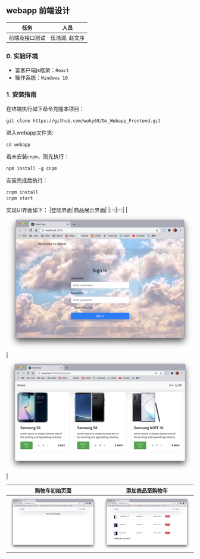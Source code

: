 ## webapp 前端设计 
|任务|人员|
|:-:|:-:|
|前端及接口测试|伍浩源, 赵文序|

### 0. 实验环境
- 富客户端js框架：`React`
- 操作系统：`Windows 10`

### 1. 安装指南
在终端执行如下命令克隆本项目：
```shell
git clone https://github.com/wuhy68/Go_Webapp_Frontend.git
```
进入webapp文件夹:
```shell
cd webapp
```
若未安装`cnpm`，则先执行：
```shell
npm install -g cnpm
```
安装完成后执行：
```shell
cnpm install
cnpm start
```

实现UI界面如下：
|登陆界面|商品展示界面|
|:-:|:-:|
|![login](./pic/login.png)|![shop](./pic/shop.png)|

|购物车初始页面|添加商品至购物车|
|:-:|:-:|
|![cart](./pic/cart.png)|![carts](./pic/carts.png)|
